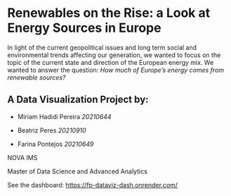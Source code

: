 # Renewables on the Rise: a Look at Energy Sources in Europe

In light of the current geopolitical issues and long term social and environmental trends affecting our generation, we wanted to focus on the topic of the current state and direction of the European energy mix. We wanted to answer the question: *How much of Europe’s energy comes from renewable sources?*

## A Data Visualization Project by:

- Miriam Hadidi Pereira *20210644*

- Beatriz Peres *20210910*

- Farina Pontejos *20210649*

NOVA IMS

Master of Data Science and Advanced Analytics

See the dashboard: https://fp-dataviz-dash.onrender.com/
